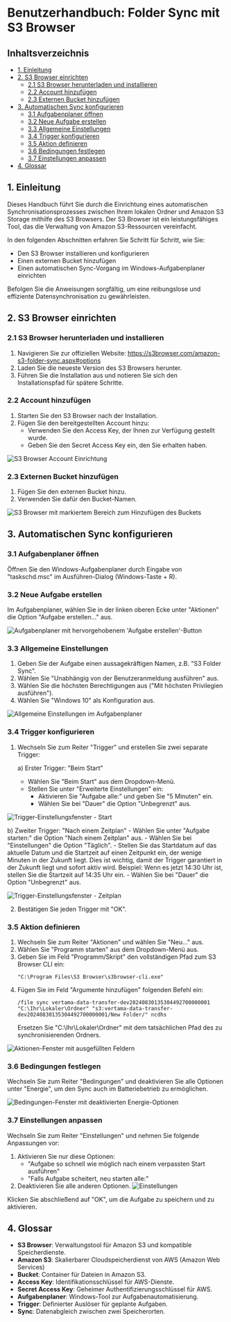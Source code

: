 # Benutzerhandbuch: Folder Sync mit S3 Browser

## Inhaltsverzeichnis

- [1. Einleitung](#1-einleitung)
- [2. S3 Browser einrichten](#2-s3-browser-einrichten)
    - [2.1 S3 Browser herunterladen und installieren](#21-s3-browser-herunterladen-und-installieren)
    - [2.2 Account hinzufügen](#22-account-hinzufügen)
    - [2.3 Externen Bucket hinzufügen](#23-externen-bucket-hinzufügen)
- [3. Automatischen Sync konfigurieren](#3-automatischen-sync-konfigurieren)
    - [3.1 Aufgabenplaner öffnen](#31-aufgabenplaner-öffnen)
    - [3.2 Neue Aufgabe erstellen](#32-neue-aufgabe-erstellen)
    - [3.3 Allgemeine Einstellungen](#33-allgemeine-einstellungen)
    - [3.4 Trigger konfigurieren](#34-trigger-konfigurieren)
    - [3.5 Aktion definieren](#35-aktion-definieren)
    - [3.6 Bedingungen festlegen](#36-bedingungen-festlegen)
    - [3.7 Einstellungen anpassen](#37-einstellungen-anpassen)
- [4. Glossar](#4-glossar)

## 1. Einleitung

Dieses Handbuch führt Sie durch die Einrichtung eines automatischen Synchronisationsprozesses zwischen Ihrem lokalen Ordner und Amazon S3 Storage mithilfe des S3 Browsers. Der S3 Browser ist ein leistungsfähiges Tool, das die Verwaltung von Amazon S3-Ressourcen vereinfacht.

In den folgenden Abschnitten erfahren Sie Schritt für Schritt, wie Sie:
- Den S3 Browser installieren und konfigurieren
- Einen externen Bucket hinzufügen
- Einen automatischen Sync-Vorgang im Windows-Aufgabenplaner einrichten

Befolgen Sie die Anweisungen sorgfältig, um eine reibungslose und effiziente Datensynchronisation zu gewährleisten.

## 2. S3 Browser einrichten

### 2.1 S3 Browser herunterladen und installieren

1. Navigieren Sie zur offiziellen Website: https://s3browser.com/amazon-s3-folder-sync.aspx#options
2. Laden Sie die neueste Version des S3 Browsers herunter.
3. Führen Sie die Installation aus und notieren Sie sich den Installationspfad für spätere Schritte.

### 2.2 Account hinzufügen

1. Starten Sie den S3 Browser nach der Installation.
2. Fügen Sie den bereitgestellten Account hinzu:
    - Verwenden Sie den Access Key, der Ihnen zur Verfügung gestellt wurde.
    - Geben Sie den Secret Access Key ein, den Sie erhalten haben.

![S3 Browser Account Einrichtung](img/folder-sync/S3_Account.png)

### 2.3 Externen Bucket hinzufügen

1. Fügen Sie den externen Bucket hinzu.
2. Verwenden Sie dafür den Bucket-Namen.

![S3 Browser mit markiertem Bereich zum Hinzufügen des Buckets](img/folder-sync/External_Bucket.png)

## 3. Automatischen Sync konfigurieren

### 3.1 Aufgabenplaner öffnen

Öffnen Sie den Windows-Aufgabenplaner durch Eingabe von "taskschd.msc" im Ausführen-Dialog (Windows-Taste + R).

### 3.2 Neue Aufgabe erstellen

Im Aufgabenplaner, wählen Sie in der linken oberen Ecke unter "Aktionen" die Option "Aufgabe erstellen..." aus.

![Aufgabenplaner mit hervorgehobenem 'Aufgabe erstellen'-Button](img/folder-sync/Aufgabenplaner_Aufgabe_Erstellen.png)

### 3.3 Allgemeine Einstellungen

1. Geben Sie der Aufgabe einen aussagekräftigen Namen, z.B. "S3 Folder Sync".
2. Wählen Sie "Unabhängig von der Benutzeranmeldung ausführen" aus.
3. Wählen Sie die höchsten Berechtigungen aus ("Mit höchsten Privilegien ausführen").
4. Wählen Sie "Windows 10" als Konfiguration aus.

![Allgemeine Einstellungen im Aufgabenplaner](img/folder-sync/Aufgabenplaner_Allgemein.png)

### 3.4 Trigger konfigurieren

1. Wechseln Sie zum Reiter "Trigger" und erstellen Sie zwei separate Trigger:

   a) Erster Trigger: "Beim Start"
    - Wählen Sie "Beim Start" aus dem Dropdown-Menü.
    - Stellen Sie unter "Erweiterte Einstellungen" ein:
        - Aktivieren Sie "Aufgabe alle:" und geben Sie "5 Minuten" ein.
        - Wählen Sie bei "Dauer" die Option "Unbegrenzt" aus.

![Trigger-Einstellungsfenster - Start](img/folder-sync/Aufgabenplaner_Trigger_Start.png)

   b) Zweiter Trigger: "Nach einem Zeitplan"
    - Wählen Sie unter "Aufgabe starten:" die Option "Nach einem Zeitplan" aus.
    - Wählen Sie bei "Einstellungen" die Option "Täglich".
    - Stellen Sie das Startdatum auf das aktuelle Datum und die Startzeit auf einen Zeitpunkt ein, der wenige Minuten in der Zukunft liegt. Dies ist wichtig, damit der Trigger garantiert in der Zukunft liegt und sofort aktiv wird.
      Beispiel: Wenn es jetzt 14:30 Uhr ist, stellen Sie die Startzeit auf 14:35 Uhr ein.
    - Wählen Sie bei "Dauer" die Option "Unbegrenzt" aus.

![Trigger-Einstellungsfenster - Zeitplan](img/folder-sync/Aufgabenplaner_Trigger_Zeitplan.png)

2. Bestätigen Sie jeden Trigger mit "OK".

### 3.5 Aktion definieren

1. Wechseln Sie zum Reiter "Aktionen" und wählen Sie "Neu..." aus.
2. Wählen Sie "Programm starten" aus dem Dropdown-Menü aus.
3. Geben Sie im Feld "Programm/Skript" den vollständigen Pfad zum S3 Browser CLI ein:
   ```
   "C:\Program Files\S3 Browser\s3browser-cli.exe"
   ```
4. Fügen Sie im Feld "Argumente hinzufügen" folgenden Befehl ein:
   ```
   /file sync vertama-data-transfer-dev20240830135304492700000001 "C:\Ihr\Lokaler\Ordner" "s3:vertama-data-transfer-dev20240830135304492700000001/New Folder/" ncdhs
   ```
   Ersetzen Sie "C:\Ihr\Lokaler\Ordner" mit dem tatsächlichen Pfad des zu synchronisierenden Ordners.

![Aktionen-Fenster mit ausgefüllten Feldern](img/folder-sync/Aufgabenplaner_Aktion.png)


### 3.6 Bedingungen festlegen

Wechseln Sie zum Reiter "Bedingungen" und deaktivieren Sie alle Optionen unter "Energie", um den Sync auch im Batteriebetrieb zu ermöglichen.

![Bedingungen-Fenster mit deaktivierten Energie-Optionen](img/folder-sync/Aufgabenplaner_Energie.png)

### 3.7 Einstellungen anpassen

Wechseln Sie zum Reiter "Einstellungen" und nehmen Sie folgende Anpassungen vor:

1. Aktivieren Sie nur diese Optionen:
    - "Aufgabe so schnell wie möglich nach einem verpassten Start ausführen"
    - "Falls Aufgabe scheitert, neu starten alle:"
2. Deaktivieren Sie alle anderen Optionen.
![Einstellungen](img/folder-sync/Aufgabenplaner_Einstellungen.png)


Klicken Sie abschließend auf "OK", um die Aufgabe zu speichern und zu aktivieren.

## 4. Glossar

- **S3 Browser**: Verwaltungstool für Amazon S3 und kompatible Speicherdienste.
- **Amazon S3**: Skalierbarer Cloudspeicherdienst von AWS (Amazon Web Services)
- **Bucket**: Container für Dateien in Amazon S3.
- **Access Key**: Identifikationsschlüssel für AWS-Dienste.
- **Secret Access Key**: Geheimer Authentifizierungsschlüssel für AWS.
- **Aufgabenplaner**: Windows-Tool zur Aufgabenautomatisierung.
- **Trigger**: Definierter Auslöser für geplante Aufgaben.
- **Sync**: Datenabgleich zwischen zwei Speicherorten.
